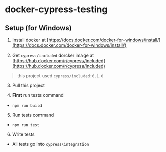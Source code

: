 # docker-cypress-testing
## Setup (for Windows)
1. Install docker at [https://docs.docker.com/docker-for-windows/install/](https://docs.docker.com/docker-for-windows/install/)

2. Get `cypress/included` dorcker image at [https://hub.docker.com/r/cypress/included](https://hub.docker.com/r/cypress/included)
> this project used `cypress/included:6.1.0`

3. Pull this project

4. **First** run tests command
* `npm run build`

5. Run tests command
* `npm run test`

6. Write tests
  - All tests go into `cypress\integration`